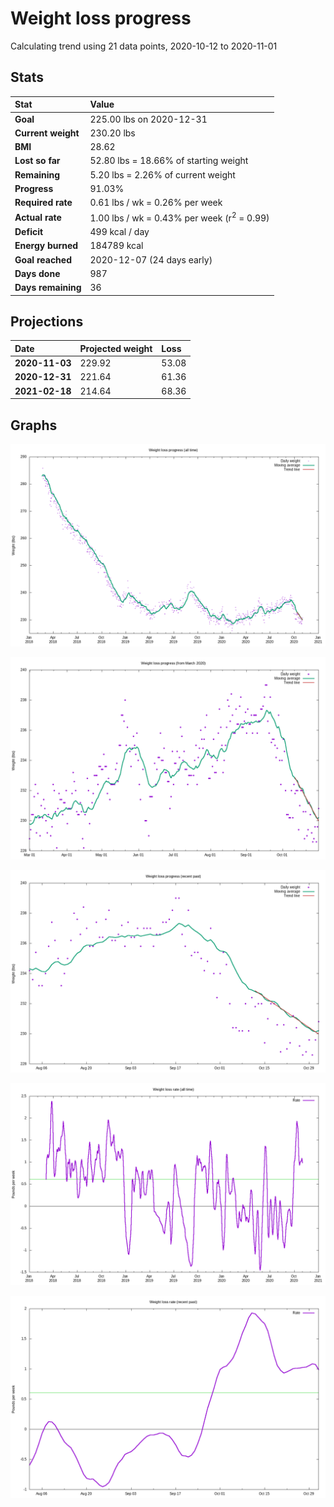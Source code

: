# Weight loss progress

Calculating trend using 21 data points, 2020-10-12 to 2020-11-01

## Stats

Stat|Value
:-|:-
**Goal**|225.00 lbs on 2020-12-31
**Current weight**|230.20 lbs
**BMI**|28.62
**Lost so far**|52.80 lbs = 18.66% of starting weight
**Remaining**|5.20 lbs =  2.26% of current  weight
**Progress**|91.03%
**Required rate**|0.61 lbs / wk = 0.26% per week
**Actual rate**|1.00 lbs / wk = 0.43% per week  (r<sup>2</sup> = 0.99)
**Deficit**|499 kcal / day
**Energy burned**|184789 kcal
**Goal reached**|2020-12-07 (24 days early)
**Days done**|987
**Days remaining**|36

## Projections

Date|Projected weight|Loss
:-|:-|:-
**2020-11-03**|229.92|53.08
**2020-12-31**|221.64|61.36
**2021-02-18**|214.64|68.36

## Graphs

![](weight-graph-alltime.png)

![](weight-graph-covid.png)

![](weight-graph-recent.png)

![](rate-graph-alltime.png)

![](rate-graph-recent.png)
